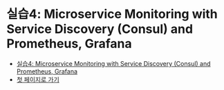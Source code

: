 # 실습4: Microservice Monitoring with Service Discovery (Consul) and Prometheus, Grafana


- [실습4: Microservice Monitoring with Service Discovery (Consul) and Prometheus, Grafana](HOL-PART4.md)
- [첫 페이지로 가기](README.md)